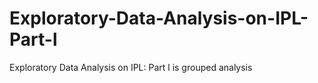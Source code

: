 # Exploratory-Data-Analysis-on-IPL-Part-l
Exploratory Data Analysis on IPL: Part l is grouped analysis
